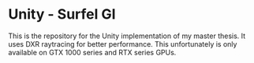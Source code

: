 # Unity - Surfel GI
This is the repository for the Unity implementation of my master thesis.
It uses DXR raytracing for better performance. This unfortunately is only available on GTX 1000 series and RTX series GPUs.
